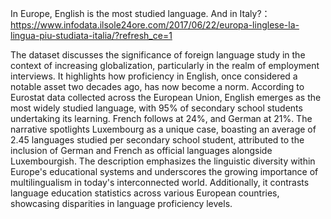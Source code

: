 In Europe, English is the most studied language. And in Italy?：https://www.infodata.ilsole24ore.com/2017/06/22/europa-linglese-la-lingua-piu-studiata-italia/?refresh_ce=1


The dataset discusses the significance of foreign language study in the context of increasing globalization, particularly in the realm of employment interviews. It highlights how 
proficiency in English, once considered a notable asset two decades ago, has now become a norm. According to Eurostat data collected across the European Union, English emerges as 
the most widely studied language, with 95% of secondary school students undertaking its learning. French follows at 24%, and German at 21%. The narrative spotlights Luxembourg as 
a unique case, boasting an average of 2.45 languages studied per secondary school student, attributed to the inclusion of German and French as official languages alongside 
Luxembourgish. The description emphasizes the linguistic diversity within Europe's educational systems and underscores the growing importance of multilingualism in today's 
interconnected world. Additionally, it contrasts language education statistics across various European countries, showcasing disparities in language proficiency levels.
